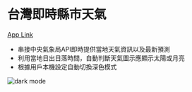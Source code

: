 # 台灣即時縣市天氣

[App Link](https://ping-hsuan-yu.github.io/Taiwan-Weather-App/)

* 串接中央氣象局API即時提供當地天氣資訊以及最新預測
* 利用當地日出日落時間，自動判斷天氣圖示應顯示太陽或月亮
* 根據用戶本機設定自動切換深色模式

![dark mode](https://user-images.githubusercontent.com/121660005/226827515-a6042083-dbf0-42a8-97a6-b4e864d52f6d.gif)

